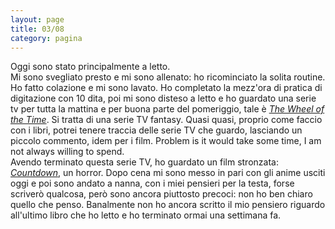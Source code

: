 ```yaml
--- 
layout: page
title: 03/08
category: pagina
---
```


Oggi sono stato principalmente a letto.  
Mi sono svegliato presto e mi sono allenato: ho ricominciato la solita
routine. Ho fatto colazione e mi sono lavato. Ho completato la mezz'ora di
pratica di digitazione con 10 dita, poi mi sono disteso a letto e ho guardato
una serie tv per tutta la mattina e per buona parte del pomeriggio, tale è [_The
Wheel of the Time_](https://www.imdb.com/title/tt7462410/). Si tratta di una
serie TV fantasy. Quasi quasi, proprio come faccio con i libri, potrei tenere
traccia delle serie TV che guardo, lasciando un piccolo commento, idem per i
film. Problem is it would take some time, I am not always willing to spend.  
Avendo terminato questa serie TV, ho guardato un film stronzata:
[_Countdown_](https://en.wikipedia.org/wiki/Countdown_(2019_film)), un horror.
Dopo cena mi sono messo in pari con gli anime usciti oggi e poi sono andato a
nanna, con i miei pensieri per la testa, forse scriverò qualcosa, però sono
ancora piuttosto precoci: non ho ben chiaro quello che penso. Banalmente non ho
ancora scritto il mio pensiero riguardo all'ultimo libro che ho letto e ho
terminato ormai una settimana fa.
